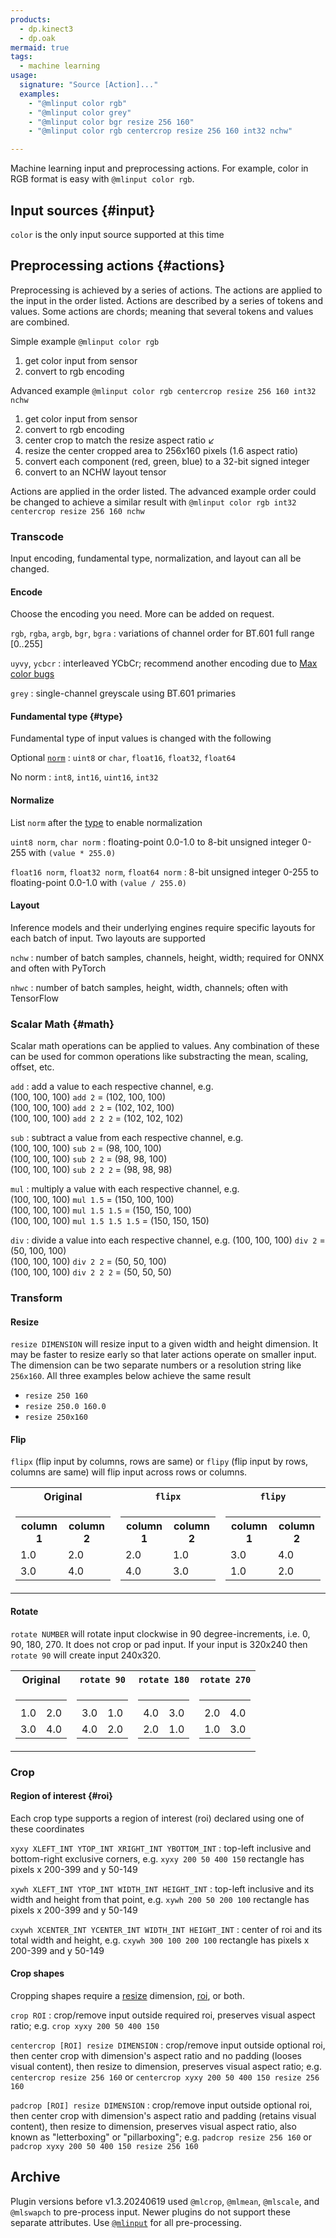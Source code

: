 ```yaml
---
products:
  - dp.kinect3
  - dp.oak
mermaid: true
tags:
  - machine learning
usage:
  signature: "Source [Action]..."
  examples:
    - "@mlinput color rgb"
    - "@mlinput color grey"
    - "@mlinput color bgr resize 256 160"
    - "@mlinput color rgb centercrop resize 256 160 int32 nchw"

---
```


Machine learning input and preprocessing actions.
For example, color in RGB format is easy with `@mlinput color rgb`.

## Input sources {#input}

`color` is the only input source supported at this time

## Preprocessing actions {#actions}

Preprocessing is achieved by a series of actions. The actions are applied
to the input in the order listed. Actions are described by a series of tokens and values.
Some actions are chords; meaning that several tokens and values are combined.

Simple example `@mlinput color rgb`

1. get color input from sensor
2. convert to rgb encoding

Advanced example `@mlinput color rgb centercrop resize 256 160 int32 nchw`

1. get color input from sensor
2. convert to rgb encoding
3. center crop to match the resize aspect ratio ↙️
4. resize the center cropped area to 256x160 pixels (1.6 aspect ratio)
5. convert each component (red, green, blue) to a 32-bit signed integer
6. convert to an NCHW layout tensor

Actions are applied in the order listed. The advanced example order could be changed
to achieve a similar result with `@mlinput color rgb int32 centercrop resize 256 160 nchw`

### Transcode

Input encoding, fundamental type, normalization, and layout can all be changed.

#### Encode

Choose the encoding you need. More can be added on request.

`rgb`, `rgba`, `argb`, `bgr`, `bgra`
: variations of channel order for BT.601 full range [0..255]

`uyvy`, `ycbcr`
: interleaved YCbCr; recommend another encoding due to [Max color bugs](colormap.md#color-quality)

 `grey`
: single-channel greyscale using BT.601 primaries

#### Fundamental type {#type}

Fundamental type of input values is changed with the following

Optional [`norm`](#normalize)
: `uint8` or `char`, `float16`, `float32`, `float64`

No norm
: `int8`, `int16`, `uint16`, `int32`

#### Normalize

List `norm` after the [type](#type) to enable normalization

`uint8 norm`, `char norm`
: floating-point 0.0-1.0 to 8-bit unsigned integer 0-255 with `(value * 255.0)`

`float16 norm`, `float32 norm`, `float64 norm`
: 8-bit unsigned integer 0-255 to floating-point 0.0-1.0 with `(value / 255.0)`

#### Layout

Inference models and their underlying engines require specific layouts for each
batch of input. Two layouts are supported

`nchw`
: number of batch samples, channels, height, width; required for ONNX and often with PyTorch

`nhwc`
: number of batch samples, height, width, channels; often with TensorFlow

### Scalar Math {#math}

Scalar math operations can be applied to values. Any combination of these
can be used for common operations like substracting the mean, scaling, offset, etc.

`add`
: add a value to each respective channel, e.g.  
  (100, 100, 100) `add 2` = (102, 100, 100)  
  (100, 100, 100) `add 2 2` = (102, 102, 100)  
  (100, 100, 100) `add 2 2 2` = (102, 102, 102)

`sub`
: subtract a value from each respective channel, e.g.  
  (100, 100, 100) `sub 2` = (98, 100, 100)  
  (100, 100, 100) `sub 2 2` = (98, 98, 100)  
  (100, 100, 100) `sub 2 2 2` = (98, 98, 98)

`mul`
: multiply a value with each respective channel, e.g.  
  (100, 100, 100) `mul 1.5` = (150, 100, 100)  
  (100, 100, 100) `mul 1.5 1.5` = (150, 150, 100)  
  (100, 100, 100) `mul 1.5 1.5 1.5` = (150, 150, 150)

`div`
: divide a value into each respective channel, e.g.
  (100, 100, 100) `div 2` = (50, 100, 100)  
  (100, 100, 100) `div 2 2` = (50, 50, 100)  
  (100, 100, 100) `div 2 2 2` = (50, 50, 50)

### Transform

#### Resize

`resize DIMENSION` will resize input to a given width and height dimension.
It may be faster to resize early so that later actions operate on smaller input.
The dimension can be two separate numbers or a resolution string like `256x160`.
All three examples below achieve the same result

* `resize 250 160`
* `resize 250.0 160.0`
* `resize 250x160`

#### Flip

`flipx` (flip input by columns, rows are same)
or `flipy` (flip input by rows, columns are same) will flip input across rows or columns.

<table class="compact"><tr>
<th>Original</th><th><code>flipx</code></th><th><code>flipy</code></th></tr>
<tr><td>
<table>
<tr><th>column 1</th><th>column 2</th></tr>
<tr><td>1.0</td><td>2.0</td></tr>
<tr><td>3.0</td><td>4.0</td></tr>
</table>
</td><td>
<table>
<tr><th>column 1</th><th>column 2</th></tr>
<tr><td>2.0</td><td>1.0</td></tr>
<tr><td>4.0</td><td>3.0</td></tr>
</table>
</td><td>
<table>
<tr><th>column 1</th><th>column 2</th></tr>
<tr><td>3.0</td><td>4.0</td></tr>
<tr><td>1.0</td><td>2.0</td></tr>
</table>
</td></tr></table>

#### Rotate

`rotate NUMBER` will rotate input clockwise in 90 degree-increments, i.e. 0, 90, 180, 270.
It does not crop or pad input. If your input is 320x240 then `rotate 90` will create input 240x320.

<table class="compact"><tr>
<th>Original</th><th><code>rotate 90</code></th><th><code>rotate 180</code></th><th><code>rotate 270</code></th></tr>
<tr><td>
<table><tr><th></th><th></th></tr><tr><td>1.0</td><td>2.0</td></tr><tr><td>3.0</td><td>4.0</td></tr></table>
</td><td>
<table><tr><th></th><th></th></tr><tr><td>3.0</td><td>1.0</td></tr><tr><td>4.0</td><td>2.0</td></tr></table>
</td><td>
<table><tr><th></th><th></th></tr><tr><td>4.0</td><td>3.0</td></tr><tr><td>2.0</td><td>1.0</td></tr></table>
</td><td>
<table><tr><th></th><th></th></tr><tr><td>2.0</td><td>4.0</td></tr><tr><td>1.0</td><td>3.0</td></tr></table>
</td></tr></table>

### Crop

#### Region of interest {#roi}

Each crop type supports a region of interest (roi) declared using one of these coordinates

`xyxy XLEFT_INT YTOP_INT XRIGHT_INT YBOTTOM_INT`
: top-left inclusive and bottom-right exclusive corners, e.g. `xyxy 200 50 400 150` rectangle has pixels x 200-399 and y 50-149

`xywh XLEFT_INT YTOP_INT WIDTH_INT HEIGHT_INT`
: top-left inclusive and its width and height from that point, e.g. `xywh 200 50 200 100` rectangle has pixels x 200-399 and y 50-149

`cxywh XCENTER_INT YCENTER_INT WIDTH_INT HEIGHT_INT`
: center of roi and its total width and height, e.g. `cxywh 300 100 200 100` rectangle has pixels x 200-399 and y 50-149

#### Crop shapes

Cropping shapes require a [resize](#resize) dimension, [roi](#roi), or both.

`crop ROI`
: crop/remove input outside required roi, preserves visual aspect ratio; e.g. `crop xyxy 200 50 400 150`

`centercrop [ROI] resize DIMENSION`
: crop/remove input outside optional roi, then center crop with dimension's aspect ratio and no padding (looses visual content),
  then resize to dimension, preserves visual aspect ratio;
  e.g. `centercrop resize 256 160` or `centercrop xyxy 200 50 400 150 resize 256 160`

`padcrop [ROI] resize DIMENSION`
: crop/remove input outside optional roi, then center crop with dimension's aspect ratio and padding (retains visual content),
  then resize to dimension, preserves visual aspect ratio, also known as "letterboxing" or "pillarboxing";
  e.g. `padcrop resize 256 160` or `padcrop xyxy 200 50 400 150 resize 256 160`

## Archive

Plugin versions before v1.3.20240619 used `@mlcrop`, `@mlmean`, `@mlscale`, and `@mlswapch` to
pre-process input. Newer plugins do not support these separate attributes. Use [`@mlinput`](mlinput.md) for all pre-processing.
